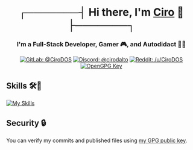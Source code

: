 
<div align="center">
<h1>┌───────┤ Hi there, I'm <a href="https://discord.com/users/1239165757653389324">Ciro</a> 👋 ├───────┐</h1>
<h3>I'm a Full-Stack Developer, Gamer 🎮, and Autodidact 🧑‍🏫</h3>



[![GitLab: @CiroDOS](https://img.shields.io/badge/%40CiroDOS-gray?style=flat-square&logo=gitlab&logoColor=white&labelColor=orange)](https://gitlab.com/CiroDOS)
[![Discord: @cirodalto](https://img.shields.io/badge/%40cirodalto-gray?style=flat-square&logo=discord&logoColor=white&labelColor=blue)](https://discord.com/users/1239165757653389324)
[![Reddit: /u/CiroDOS](https://img.shields.io/badge/%2Fu%2FCiroDOS-gray?style=flat-square&logo=reddit&logoColor=white&labelColor=red)](https://www.reddit.com/user/CiroDOS/)
[![OpenGPG Key](https://img.shields.io/badge/KEY-yellow?style=flat-square&logo=monkeytie&logoColor=yellow&label=OpenGPG)](https://raw.githubusercontent.com/CiroZDP/cirozdp/refs/heads/main/security/publickey.asc)


</div>


## Skills 🛠️🤔
[![My Skills](https://skillicons.dev/icons?i=java,kotlin,cpp,c,nodejs,html,css,javascript&theme=light)](https://skillicons.dev)

## Security 🔒
You can verify my commits and published files using [my GPG public key](https://raw.githubusercontent.com/CiroZDP/cirozdp/refs/heads/main/security/publickey.asc).
